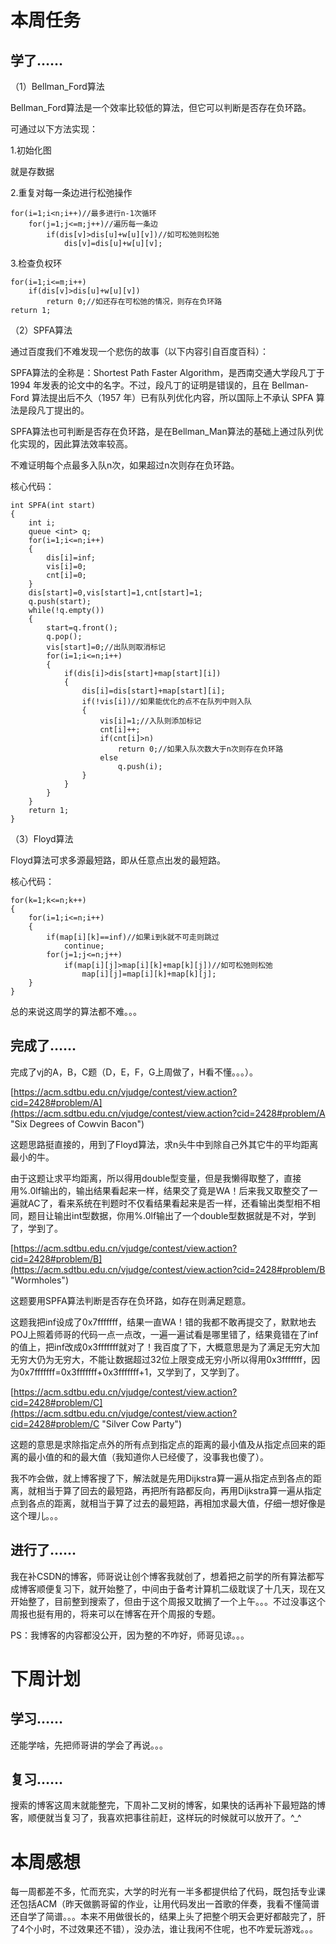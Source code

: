 # 本周任务 #

## 学了…… ##

（1）Bellman_Ford算法

Bellman_Ford算法是一个效率比较低的算法，但它可以判断是否存在负环路。

可通过以下方法实现：

1.初始化图

就是存数据

2.重复对每一条边进行松弛操作

    for(i=1;i<n;i++)//最多进行n-1次循环
        for(j=1;j<=m;j++)//遍历每一条边
            if(dis[v]>dis[u]+w[u][v])//如可松弛则松弛
                dis[v]=dis[u]+w[u][v];

3.检查负权环

    for(i=1;i<=m;i++)
        if(dis[v]>dis[u]+w[u][v])
            return 0;//如还存在可松弛的情况，则存在负环路
    return 1;

（2）SPFA算法

通过百度我们不难发现一个悲伤的故事（以下内容引自百度百科）：

SPFA算法的全称是：Shortest Path Faster Algorithm，是西南交通大学段凡丁于 1994 年发表的论文中的名字。不过，段凡丁的证明是错误的，且在 Bellman-Ford 算法提出后不久（1957 年）已有队列优化内容，所以国际上不承认 SPFA 算法是段凡丁提出的。

SPFA算法也可判断是否存在负环路，是在Bellman_Man算法的基础上通过队列优化实现的，因此算法效率较高。

不难证明每个点最多入队n次，如果超过n次则存在负环路。

核心代码：

    int SPFA(int start)
    {
        int i;
        queue <int> q;
        for(i=1;i<=n;i++)
        {
            dis[i]=inf;
            vis[i]=0;
            cnt[i]=0;
        }
        dis[start]=0,vis[start]=1,cnt[start]=1;
        q.push(start);
        while(!q.empty())
        {
            start=q.front();
            q.pop();
            vis[start]=0;//出队则取消标记
            for(i=1;i<=n;i++)
            {
                if(dis[i]>dis[start]+map[start][i])
                {
                    dis[i]=dis[start]+map[start][i];
                    if(!vis[i])//如果能优化的点不在队列中则入队
                    {
                        vis[i]=1;//入队则添加标记
                        cnt[i]++;
                        if(cnt[i]>n)
                            return 0;//如果入队次数大于n次则存在负环路
                        else
                            q.push(i);
                    }
                }
            }
        }
        return 1;
    }

（3）Floyd算法

Floyd算法可求多源最短路，即从任意点出发的最短路。

核心代码：

    for(k=1;k<=n;k++)
    {
        for(i=1;i<=n;i++)
        {
            if(map[i][k]==inf)//如果i到k就不可走则跳过
                continue;
            for(j=1;j<=n;j++)
                if(map[i][j]>map[i][k]+map[k][j])//如可松弛则松弛
                    map[i][j]=map[i][k]+map[k][j];
        }
    }

总的来说这周学的算法都不难。。。

## 完成了…… ##

完成了vj的A，B，C题（D，E，F，G上周做了，H看不懂。。。）。

[https://acm.sdtbu.edu.cn/vjudge/contest/view.action?cid=2428#problem/A](https://acm.sdtbu.edu.cn/vjudge/contest/view.action?cid=2428#problem/A "Six Degrees of Cowvin Bacon")

这题思路挺直接的，用到了Floyd算法，求n头牛中到除自己外其它牛的平均距离最小的牛。

由于这题让求平均距离，所以得用double型变量，但是我懒得取整了，直接用%.0lf输出的，输出结果看起来一样，结果交了竟是WA！后来我又取整交了一遍就AC了，看来系统在判题时不仅看结果看起来是否一样，还看输出类型相不相同，题目让输出int型数据，你用%.0lf输出了一个double型数据就是不对，学到了，学到了。

[https://acm.sdtbu.edu.cn/vjudge/contest/view.action?cid=2428#problem/B](https://acm.sdtbu.edu.cn/vjudge/contest/view.action?cid=2428#problem/B "Wormholes")

这题要用SPFA算法判断是否存在负环路，如存在则满足题意。

这题我把inf设成了0x7fffffff，结果一直WA！错的我都不敢再提交了，默默地去POJ上照着师哥的代码一点一点改，一遍一遍试看是哪里错了，结果竟错在了inf的值上，把inf改成0x3fffffff就对了！我百度了下，大概意思是为了满足无穷大加无穷大仍为无穷大，不能让数据超过32位上限变成无穷小所以得用0x3fffffff，因为0x7fffffff=0x3fffffff+0x3fffffff+1，又学到了，又学到了。

[https://acm.sdtbu.edu.cn/vjudge/contest/view.action?cid=2428#problem/C](https://acm.sdtbu.edu.cn/vjudge/contest/view.action?cid=2428#problem/C "Silver Cow Party")

这题的意思是求除指定点外的所有点到指定点的距离的最小值及从指定点回来的距离的最小值的和的最大值（我知道你人已经傻了，没事我也傻了）。

我不咋会做，就上博客搜了下，解法就是先用Dijkstra算一遍从指定点到各点的距离，就相当于算了回去的最短路，再把所有路都反向，再用Dijkstra算一遍从指定点到各点的距离，就相当于算了过去的最短路，再相加求最大值，仔细一想好像是这个理儿。。。

## 进行了…… ##

我在补CSDN的博客，师哥说让创个博客我就创了，想着把之前学的所有算法都写成博客顺便复习下，就开始整了，中间由于备考计算机二级耽误了十几天，现在又开始整了，目前整到搜索了，但由于这个周报又耽搁了一个上午。。。不过没事这个周报也挺有用的，将来可以在博客在开个周报的专题。

PS：我博客的内容都没公开，因为整的不咋好，师哥见谅。。。

# 下周计划 #

## 学习…… ##

还能学啥，先把师哥讲的学会了再说。。。

## 复习…… ##

搜索的博客这周末就能整完，下周补二叉树的博客，如果快的话再补下最短路的博客，顺便就当复习了，我喜欢把事往前赶，这样玩的时候就可以放开了。^_^

# 本周感想 #

每一周都差不多，忙而充实，大学的时光有一半多都提供给了代码，既包括专业课还包括ACM（昨天做鹏哥留的作业，让用代码发出一首歌的伴奏，我看不懂简谱还自学了简谱。。。本来不用做很长的，结果上头了把整个明天会更好都敲完了，肝了4个小时，不过效果还不错），没办法，谁让我闲不住呢，也不咋爱玩游戏。。。
